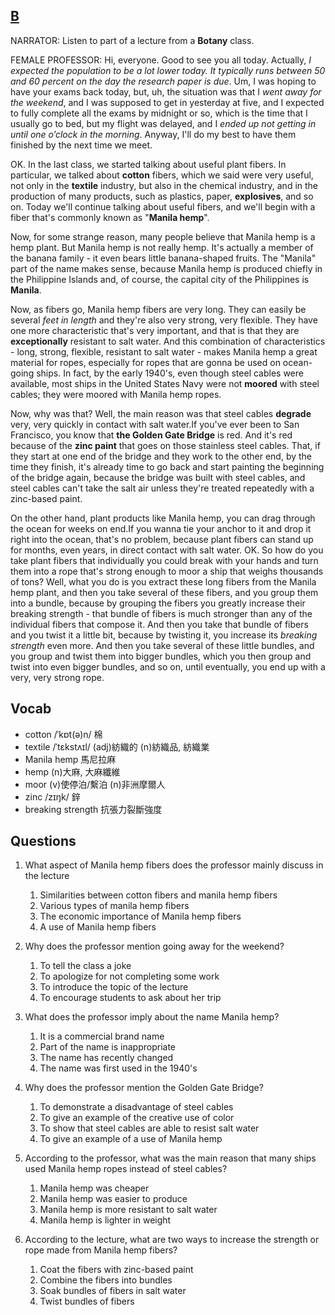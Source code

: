 ## [B](https://img.kmf.com/toefl/listening/audio/d62720eaa0faf0cb099eaf6f281fbc19.mp3)

NARRATOR: Listen to part of a lecture from a **Botany** class.

FEMALE PROFESSOR: Hi, everyone. Good to see you all today. Actually, *I expected the population to be a lot lower today. It typically runs between 50 and 60 percent on the day the research paper is due*. Um, I was hoping to have your exams back today, but, uh, the situation was that I *went away for the weekend*, and I was supposed to get in yesterday at five, and I expected to fully complete all the exams by midnight or so, which is the time that I usually go to bed, but my flight was delayed, and I *ended up not getting in until one o’clock in the morning*. Anyway, I'll do my best to have them finished by the next time we meet.

OK. In the last class, we started talking about useful plant fibers. In particular, we talked about **cotton** fibers, which we said were very useful, not only in the **textile** industry, but also in the chemical industry, and in the production of many products, such as plastics, paper, **explosives**, and so on. Today we'll continue talking about useful fibers, and we'll begin with a fiber that's commonly known as "**Manila hemp**".

Now, for some strange reason, many people believe that Manila hemp is a hemp plant. But Manila hemp is not really hemp. It's actually a member of the banana family - it even bears little banana-shaped fruits. The "Manila" part of the name makes sense, because Manila hemp is produced chiefly in the Philippine Islands and, of course, the capital city of the Philippines is **Manila**.

Now, as fibers go, Manila hemp fibers are very long. They can easily be several *feet in length* and they're also very strong, very flexible. They have one more characteristic that's very important, and that is that they are **exceptionally** resistant to salt water. And this combination of characteristics - long, strong, flexible, resistant to salt water - makes Manila hemp a great material for ropes, especially for ropes that are gonna be used on ocean-going ships. In fact, by the early 1940's, even though steel cables were available, most ships in the United States Navy were not **moored** with steel cables; they were moored with Manila hemp ropes.

Now, why was that? Well, the main reason was that steel cables **degrade** very, very quickly in contact with salt water.If you've ever been to San Francisco, you know that **the Golden Gate Bridge** is red. And it's red because of the **zinc paint** that goes on those stainless steel cables. That, if they start at one end of the bridge and they work to the other end, by the time they finish, it's already time to go back and start painting the beginning of the bridge again, because the bridge was built with steel cables, and steel cables can't take the salt air unless they're treated repeatedly with a zinc-based paint.

On the other hand, plant products like Manila hemp, you can drag through the ocean for weeks on end.If you wanna tie your anchor to it and drop it right into the ocean, that's no problem, because plant fibers can stand up for months, even years, in direct contact with salt water. OK. So how do you take plant fibers that individually you could break with your hands and turn them into a rope that's strong enough to moor a ship that weighs thousands of tons? Well, what you do is you extract these long fibers from the Manila hemp plant, and then you take several of these fibers, and you group them into a bundle, because by grouping the fibers you greatly increase their breaking strength - that bundle of fibers is much stronger than any of the individual fibers that compose it. And then you take that bundle of fibers and you twist it a little bit, because by twisting it, you increase its *breaking strength* even more. And then you take several of these little bundles, and you group and twist them into bigger bundles, which you then group and twist into even bigger bundles, and so on, until eventually, you end up with a very, very strong rope.

## Vocab
- cotton /ˈkɒt(ə)n/ 棉
- textile /ˈtɛkstʌɪl/ (adj)紡織的 (n)紡織品, 紡織業
- Manila hemp 馬尼拉麻
- hemp (n)大麻, 大麻纖維
- moor (v)使停泊/繫泊 (n)非洲摩爾人
- zinc /zɪŋk/ 鋅
- breaking strength 抗張力裂斷強度

## Questions
1. What aspect of Manila hemp fibers does the professor mainly discuss in the lecture 
	1. Similarities between cotton fibers and manila hemp fibers
	1. Various types of manila hemp fibers
	1. The economic importance of Manila hemp fibers
	1. A use of Manila hemp fibers

2. Why does the professor mention going away for the weekend? 
	1. To tell the class a joke
	1. To apologize for not completing some work
	1. To introduce the topic of the lecture
	1. To encourage students to ask about her trip

3. What does the professor imply about the name Manila hemp? 
	1. It is a commercial brand name
	1. Part of the name is inappropriate
	1. The name has recently changed
	1. The name was first used in the 1940's

4. Why does the professor mention the Golden Gate Bridge? 
	1. To demonstrate a disadvantage of steel cables
	1. To give an example of the creative use of color
	1. To show that steel cables are able to resist salt water
	1. To give an example of a use of Manila hemp

5. According to the professor, what was the main reason that many ships used Manila hemp ropes instead of steel cables? 
	1. Manila hemp was cheaper
	1. Manila hemp was easier to produce
	1. Manila hemp is more resistant to salt water
	1. Manila hemp is lighter in weight

6. According to the lecture, what are two ways to increase the strength or rope made from Manila hemp fibers? 
	1. Coat the fibers with zinc-based paint
	1. Combine the fibers into bundles
	1. Soak bundles of fibers in salt water
	1. Twist bundles of fibers